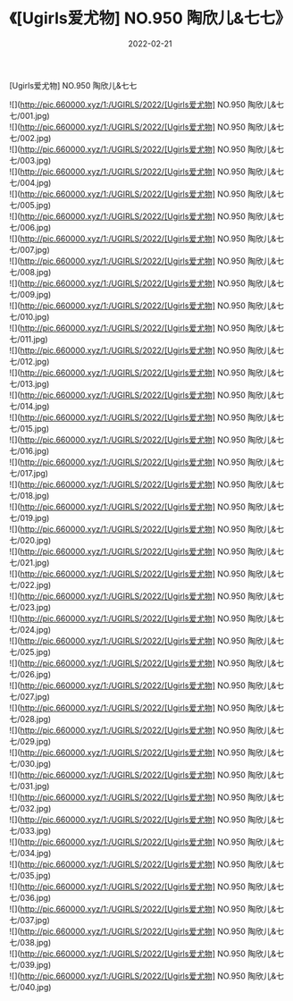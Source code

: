 ﻿---
layout: post
title:  《[Ugirls爱尤物] NO.950 陶欣儿&七七》
date:   2022-02-21
img: http://pic.660000.xyz/1:/UGIRLS/2022/[Ugirls爱尤物] NO.950 陶欣儿&七七/000.jpg
categories: [美女, 清纯, 唯美]
---

[Ugirls爱尤物] NO.950 陶欣儿&七七

 ![](http://pic.660000.xyz/1:/UGIRLS/2022/[Ugirls爱尤物] NO.950 陶欣儿&七七/001.jpg) <br>![](http://pic.660000.xyz/1:/UGIRLS/2022/[Ugirls爱尤物] NO.950 陶欣儿&七七/002.jpg) <br>![](http://pic.660000.xyz/1:/UGIRLS/2022/[Ugirls爱尤物] NO.950 陶欣儿&七七/003.jpg) <br>![](http://pic.660000.xyz/1:/UGIRLS/2022/[Ugirls爱尤物] NO.950 陶欣儿&七七/004.jpg) <br>![](http://pic.660000.xyz/1:/UGIRLS/2022/[Ugirls爱尤物] NO.950 陶欣儿&七七/005.jpg) <br>![](http://pic.660000.xyz/1:/UGIRLS/2022/[Ugirls爱尤物] NO.950 陶欣儿&七七/006.jpg) <br>![](http://pic.660000.xyz/1:/UGIRLS/2022/[Ugirls爱尤物] NO.950 陶欣儿&七七/007.jpg) <br>![](http://pic.660000.xyz/1:/UGIRLS/2022/[Ugirls爱尤物] NO.950 陶欣儿&七七/008.jpg) <br>![](http://pic.660000.xyz/1:/UGIRLS/2022/[Ugirls爱尤物] NO.950 陶欣儿&七七/009.jpg) <br>![](http://pic.660000.xyz/1:/UGIRLS/2022/[Ugirls爱尤物] NO.950 陶欣儿&七七/010.jpg) <br>![](http://pic.660000.xyz/1:/UGIRLS/2022/[Ugirls爱尤物] NO.950 陶欣儿&七七/011.jpg) <br>![](http://pic.660000.xyz/1:/UGIRLS/2022/[Ugirls爱尤物] NO.950 陶欣儿&七七/012.jpg) <br>![](http://pic.660000.xyz/1:/UGIRLS/2022/[Ugirls爱尤物] NO.950 陶欣儿&七七/013.jpg) <br>![](http://pic.660000.xyz/1:/UGIRLS/2022/[Ugirls爱尤物] NO.950 陶欣儿&七七/014.jpg) <br>![](http://pic.660000.xyz/1:/UGIRLS/2022/[Ugirls爱尤物] NO.950 陶欣儿&七七/015.jpg) <br>![](http://pic.660000.xyz/1:/UGIRLS/2022/[Ugirls爱尤物] NO.950 陶欣儿&七七/016.jpg) <br>![](http://pic.660000.xyz/1:/UGIRLS/2022/[Ugirls爱尤物] NO.950 陶欣儿&七七/017.jpg) <br>![](http://pic.660000.xyz/1:/UGIRLS/2022/[Ugirls爱尤物] NO.950 陶欣儿&七七/018.jpg) <br>![](http://pic.660000.xyz/1:/UGIRLS/2022/[Ugirls爱尤物] NO.950 陶欣儿&七七/019.jpg) <br>![](http://pic.660000.xyz/1:/UGIRLS/2022/[Ugirls爱尤物] NO.950 陶欣儿&七七/020.jpg) <br>![](http://pic.660000.xyz/1:/UGIRLS/2022/[Ugirls爱尤物] NO.950 陶欣儿&七七/021.jpg) <br>![](http://pic.660000.xyz/1:/UGIRLS/2022/[Ugirls爱尤物] NO.950 陶欣儿&七七/022.jpg) <br>![](http://pic.660000.xyz/1:/UGIRLS/2022/[Ugirls爱尤物] NO.950 陶欣儿&七七/023.jpg) <br>![](http://pic.660000.xyz/1:/UGIRLS/2022/[Ugirls爱尤物] NO.950 陶欣儿&七七/024.jpg) <br>![](http://pic.660000.xyz/1:/UGIRLS/2022/[Ugirls爱尤物] NO.950 陶欣儿&七七/025.jpg) <br>![](http://pic.660000.xyz/1:/UGIRLS/2022/[Ugirls爱尤物] NO.950 陶欣儿&七七/026.jpg) <br>![](http://pic.660000.xyz/1:/UGIRLS/2022/[Ugirls爱尤物] NO.950 陶欣儿&七七/027.jpg) <br>![](http://pic.660000.xyz/1:/UGIRLS/2022/[Ugirls爱尤物] NO.950 陶欣儿&七七/028.jpg) <br>![](http://pic.660000.xyz/1:/UGIRLS/2022/[Ugirls爱尤物] NO.950 陶欣儿&七七/029.jpg) <br>![](http://pic.660000.xyz/1:/UGIRLS/2022/[Ugirls爱尤物] NO.950 陶欣儿&七七/030.jpg) <br>![](http://pic.660000.xyz/1:/UGIRLS/2022/[Ugirls爱尤物] NO.950 陶欣儿&七七/031.jpg) <br>![](http://pic.660000.xyz/1:/UGIRLS/2022/[Ugirls爱尤物] NO.950 陶欣儿&七七/032.jpg) <br>![](http://pic.660000.xyz/1:/UGIRLS/2022/[Ugirls爱尤物] NO.950 陶欣儿&七七/033.jpg) <br>![](http://pic.660000.xyz/1:/UGIRLS/2022/[Ugirls爱尤物] NO.950 陶欣儿&七七/034.jpg) <br>![](http://pic.660000.xyz/1:/UGIRLS/2022/[Ugirls爱尤物] NO.950 陶欣儿&七七/035.jpg) <br>![](http://pic.660000.xyz/1:/UGIRLS/2022/[Ugirls爱尤物] NO.950 陶欣儿&七七/036.jpg) <br>![](http://pic.660000.xyz/1:/UGIRLS/2022/[Ugirls爱尤物] NO.950 陶欣儿&七七/037.jpg) <br>![](http://pic.660000.xyz/1:/UGIRLS/2022/[Ugirls爱尤物] NO.950 陶欣儿&七七/038.jpg) <br>![](http://pic.660000.xyz/1:/UGIRLS/2022/[Ugirls爱尤物] NO.950 陶欣儿&七七/039.jpg) <br>![](http://pic.660000.xyz/1:/UGIRLS/2022/[Ugirls爱尤物] NO.950 陶欣儿&七七/040.jpg) <br>
